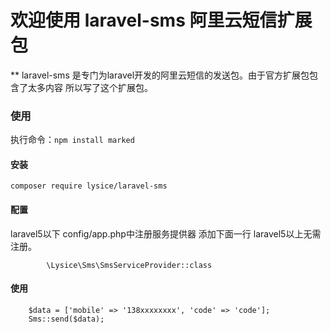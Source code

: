 # 欢迎使用 laravel-sms 阿里云短信扩展包

** laravel-sms 是专门为laravel开发的阿里云短信的发送包。由于官方扩展包包含了太多内容 所以写了这个扩展包。


### 使用

执行命令：`npm install marked`

#### 安装

    composer require lysice/laravel-sms

#### 配置
laravel5以下
config/app.php中注册服务提供器 添加下面一行
laravel5以上无需注册。
```
        \Lysice\Sms\SmsServiceProvider::class
```
#### 使用
```
	$data = ['mobile' => '138xxxxxxxx', 'code' => 'code'];
	Sms::send($data);
```
